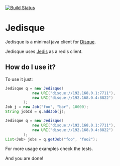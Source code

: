 [![Build Status](https://travis-ci.org/xetorthio/jedisque.png?branch=master)](https://travis-ci.org/xetorthio/jedisque)

# Jedisque

Jedisque is a minimal java client for [Disque](http://github.com/antirez/disque "Disque").

Jedisque uses [Jedis](http://github.com/xetorthio/jedis "Jedis") as a redis client.

## How do I use it?

To use it just:
    
```java
Jedisque q = new Jedisque(
			new URI("disque://192.168.0.1:7711"),
			new URI("disque://192.168.0.4:8822")
		);
Job j = new Job("foo", "bar", 10000);
String jobId = q.addJob(j);
```

```java
Jedisque q = new Jedisque(
			new URI("disque://192.168.0.1:7711"),
			new URI("disque://192.168.0.4:8822")
		);
List<Job> jobs = q.getJob("foo", "foo2");
```

For more usage examples check the tests.

And you are done!
